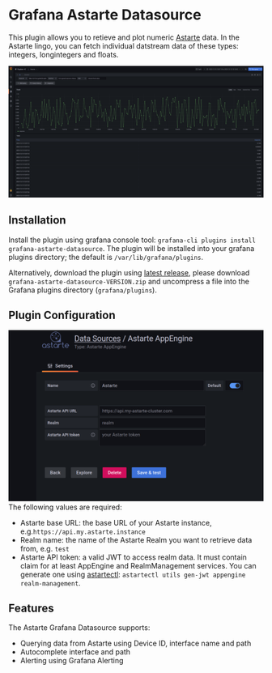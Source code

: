 # Grafana Astarte Datasource

This plugin allows you to retieve and plot numeric [Astarte](https://astarte.cloud/) data.
In the Astarte lingo, you can fetch individual datstream data of these types: integers, longintegers and floats.

![Example data visualization using Grafana Astarte Datatsource](https://github.com/astarte-platform/grafana-astarte-datasource/blob/master/src/img/board.png?raw=true)

## Installation
Install the plugin using grafana console tool: `grafana-cli plugins install grafana-astarte-datasource`.
The plugin will be installed into your grafana plugins directory; the default is `/var/lib/grafana/plugins`.

Alternatively, download the plugin using [latest release](https://github.com/astarte-platform/grafana-astarte-datasource/releases/latest), please download `grafana-astarte-datasource-VERSION.zip` and uncompress a file into the Grafana plugins directory (`grafana/plugins`). 

## Plugin Configuration
![Configuration dashboard](https://github.com/astarte-platform/grafana-astarte-datasource/blob/master/src/img/config.png?raw=true)
The following values are required:
- Astarte base URL: the base URL of your Astarte instance, e.g.`https://api.my.astarte.instance`
- Realm name: the name of the Astarte Realm you want to retrieve data from, e.g. `test`
- Astarte API token: a valid JWT to access realm data. It must contain claim for at least AppEngine and RealmManagement services.
You can generate one using [astartectl](https://github.com/astarte-platform/astartectl): `astartectl utils gen-jwt appengine realm-management`.

## Features
The Astarte Grafana Datasource supports:
- Querying data from Astarte using Device ID, interface name and path
- Autocomplete interface and path
- Alerting using Grafana Alerting
